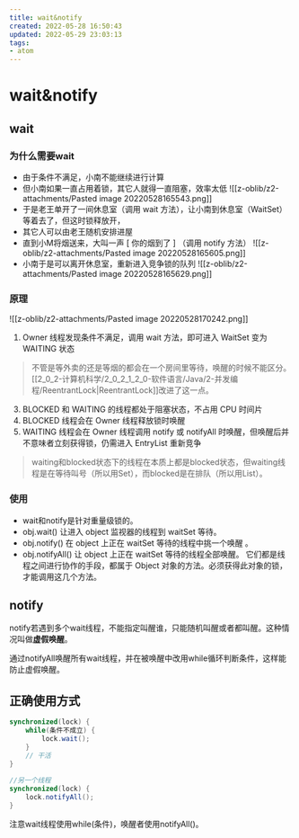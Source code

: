 ```yaml
---
title: wait&notify
created: 2022-05-28 16:50:43
updated: 2022-05-29 23:03:13
tags: 
- atom
---
```

# wait&notify

## wait

### 为什么需要wait

- 由于条件不满足，小南不能继续进行计算
- 但小南如果一直占用着锁，其它人就得一直阻塞，效率太低
![[z-oblib/z2-attachments/Pasted image 20220528165543.png]]
- 于是老王单开了一间休息室（调用 wait 方法），让小南到休息室（WaitSet）等着去了，但这时锁释放开，
- 其它人可以由老王随机安排进屋
- 直到小M将烟送来，大叫一声 [ 你的烟到了 ] （调用 notify 方法）
![[z-oblib/z2-attachments/Pasted image 20220528165605.png]]
- 小南于是可以离开休息室，重新进入竞争锁的队列
![[z-oblib/z2-attachments/Pasted image 20220528165629.png]]

### 原理

![[z-oblib/z2-attachments/Pasted image 20220528170242.png]]

1. Owner 线程发现条件不满足，调用 wait 方法，即可进入 WaitSet 变为 WAITING 状态
> 不管是等外卖的还是等烟的都会在一个房间里等待，唤醒的时候不能区分。[[2_0_2-计算机科学/2_0_2_1_2_0-软件语言/Java/2-并发编程/ReentrantLock|ReentrantLock]]改进了这一点。
3. BLOCKED 和 WAITING 的线程都处于阻塞状态，不占用 CPU 时间片
4. BLOCKED 线程会在 Owner 线程释放锁时唤醒
5. WAITING 线程会在 Owner 线程调用 notify 或 notifyAll 时唤醒，但唤醒后并不意味者立刻获得锁，仍需进入 EntryList 重新竞争

> waiting和blocked状态下的线程在本质上都是blocked状态，但waiting线程是在等待叫号（所以用Set），而blocked是在排队（所以用List）。

### 使用

- wait和notify是针对重量级锁的。
- obj.wait() 让进入 object 监视器的线程到 waitSet 等待。
- obj.notify() 在 object 上正在 waitSet 等待的线程中挑一个唤醒 。
- obj.notifyAll() 让 object 上正在 waitSet 等待的线程全部唤醒。
它们都是线程之间进行协作的手段，都属于 Object 对象的方法。必须获得此对象的锁，才能调用这几个方法。

## notify

notify若遇到多个wait线程，不能指定叫醒谁，只能随机叫醒或者都叫醒。这种情况叫做**虚假唤醒**。

通过notifyAll唤醒所有wait线程，并在被唤醒中改用while循环判断条件，这样能防止虚假唤醒。

## 正确使用方式

```java
synchronized(lock) {
    while(条件不成立) {
        lock.wait();
    }
    // 干活
}
 
//另一个线程
synchronized(lock) {
    lock.notifyAll();
}
```

注意wait线程使用while(条件)，唤醒者使用notifyAll()。

